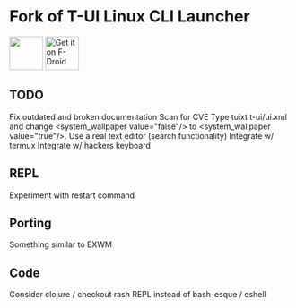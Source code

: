# Fork of T-UI Linux CLI Launcher

<a href="https://play.google.com/store/apps/details?id=ohi.andre.consolelauncher"><img src="https://play.google.com/intl/en_us/badges/images/generic/en_badge_web_generic.png" height="60"></a>    <a href="https://f-droid.org/packages/ohi.andre.consolelauncher">
    <img src="https://fdroid.gitlab.io/artwork/badge/get-it-on.png"
    alt="Get it on F-Droid"
    height="60">
</a>

## TODO
Fix outdated and broken documentation
Scan for CVE
Type tuixt t-ui/ui.xml and change <system_wallpaper value="false"/> to <system_wallpaper value="true"/>.
Use a real text editor (search functionality)
Integrate w/ termux
Integrate w/ hackers keyboard




## REPL
Experiment with restart command

## Porting 
Something similar to EXWM

## Code
Consider clojure / checkout rash REPL instead of bash-esque / eshell

